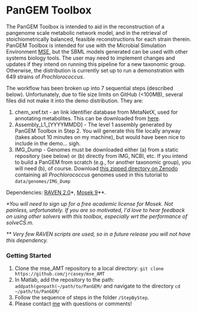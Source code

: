 # PanGEM Toolbox
The PanGEM Toolbox is intended to aid in the reconstruction of a pangenome scale metabolic network model, and in the retrieval of stoichiometrically balanced, feasible reconstructions for each strain therein. PanGEM Toolbox is intended for use with the Microbial Simulation Environment [MSE](https://github.com/jrcasey/mse_AMT), but the SBML models generated can be used with other systems biology tools. The user may need to implement changes and updates if they intend on running this pipeline for a new taxonomic group. Otherwise, the distribution is currently set up to run a demonstration with 649 strains of *Prochlorococcus*. 

The workflow has been broken up into 7 sequential steps (described below). Unfortunately, due to file size limits on GitHub (<100MB), several files did not make it into the demo distribution. They are:

1. chem_xref.txt - an link identifier database from MetaNetX, used for annotating metabolites. This can be downloaded from [here](https://www.metanetx.org/mnxdoc/mnxref.html).
2. Assembly\_L1\_[YYYYMMDD] - The level 1 assembly generated by PanGEM Toolbox in Step 2. You will generate this file locally anyway (takes about 10 minutes on my machine), but would have been nice to include in the demo... sigh.
3. IMG_Dump - Genomes must be downloaded either (a) from a static repository (see below) or (b) directly from IMG, NCBI, etc. If you intend to build a PanGEM from scratch (e.g., for another taxonomic group), you will need (b), of course. Download [this zipped directory on Zenodo](http://doi.org/10.5281/zenodo.4477905) containing all *Prochlorococcus* genomes used in this tutorial to `data/genomes/IMG_Dump`

Dependencies: [RAVEN 2.0](https://github.com/SysBioChalmers/RAVEN/wiki)\*, [Mosek 9](https://www.mosek.com/downloads/)\**. 

*\*You will need to sign up for a free academic license for Mosek. Not painless, unfortunately. If you are so motivated, I'd love to hear feedback on using other solvers with this toolbox, especially wrt the performance of solveCS.m.*

*\*\* Very few RAVEN scripts are used, so in a future release you will not have this dependency.*


### Getting Started
1. Clone the mse_AMT repository to a local directory: `git clone https://github.com/jrcasey/mse_AMT`
2. In Matlab, add the repository to the path: `addpath(genpath(~/path/to/PanGEM/` and navigate to the directory `cd ~/path/to/PanGEM/`
3. Follow the sequence of steps in the folder `/StepByStep`.
4. Please contact [me](https://jrcasey.github.io/) with questions or comments! 